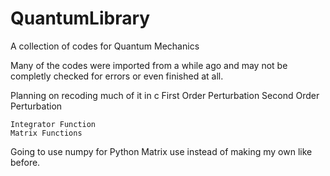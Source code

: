 # QuantumLibrary
A collection of codes for Quantum Mechanics

Many of the codes were imported from a while ago and may not be completly 
checked for errors or even finished at all.


Planning on recoding much of it in c
    First Order Perturbation
    Second Order Perturbation

    Integrator Function
    Matrix Functions


Going to use numpy for Python Matrix use instead of making my own like before.

